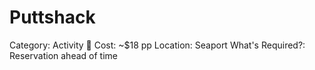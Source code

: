 # Puttshack

Category: Activity 🎯
Cost: ~$18 pp
Location: Seaport
What's Required?: Reservation ahead of time